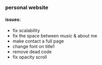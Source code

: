 ### personal website

#### issues:
-  fix scalability
-  fix the space between music & about me
-  make contact a full page
-  change font on title1
-  remove dead code
-  fix opacity scroll
